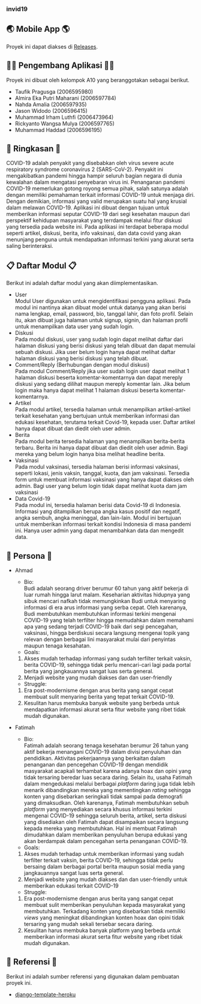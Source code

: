 ### invid19

## 🌏 Mobile App 🌎

Proyek ini dapat diakses di [Releases](https://github.com/harmonica-pacil/invid19_mobile/releases/tag/v1.0.1).

## 👨‍💻 Pengembang Aplikasi 👩‍💻

Proyek ini dibuat oleh kelompok A10 yang beranggotakan sebagai berikut.

- Taufik Pragusga (2006595980)
- Almira Eka Putri Maharani (2006597784)
- Nahda Amalia (2006597935)
- Jason Widodo (2006596415)
- Muhammad Irham Luthfi (2006473964)
- Rickyanto Wangsa Mulya (2006597765)
- Muhammad Haddad (2006596195)

## 📃 Ringkasan 📃

COVID-19 adalah penyakit yang disebabkan oleh virus severe acute respiratory syndrome coronavirus 2 (SARS-CoV-2). Penyakit ini mengakibatkan pandemi hingga hampir seluruh bagian negara di dunia kewalahan dalam mengatasi penyebaran virus ini. Penanganan pandemi COVID-19 memerlukan gotong royong semua pihak, salah satunya adalah dengan memiliki pemahaman terkait informasi COVID-19 untuk menjaga diri. Dengan demikian, informasi yang valid merupakan suatu hal yang krusial dalam melawan COVID-19. Aplikasi ini dibuat dengan tujuan untuk memberikan informasi seputar COVID-19 dari segi kesehatan maupun dari perspektif kehidupan masyarakat yang terrdampak melalui fitur diskusi yang tersedia pada website ini. Pada aplikasi ini terdapat beberapa modul seperti artikel, diskusi, berita, info vaksinasi, dan data covid yang akan menunjang penguna untuk mendapatkan informasi terkini yang akurat serta saling berinteraksi.

## 📋 Daftar Modul 📋

Berikut ini adalah daftar modul yang akan diimplementasikan.

- User <br>
  Modul User digunakan untuk mengidentifikasi pengguna aplikasi. Pada modul ini nantinya akan dibuat model untuk datanya yang akan berisi nama lengkap, email, password, bio, tanggal lahir, dan foto profil. Selain itu, akan dibuat juga halaman untuk signup, signin, dan halaman profil untuk menampilkan data user yang sudah login.
- Diskusi <br>
  Pada modul diskusi, user yang sudah login dapat melihat daftar dari halaman diskusi yang berisi diskusi yang telah dibuat dan dapat memulai sebuah diskusi. Jika user belum login hanya dapat melihat daftar halaman diskusi yang berisi diskusi yang telah dibuat.
- Comment/Reply (Berhubungan dengan modul diskusi) <br>
  Pada modul Comment/Reply jika user sudah login user dapat melihat 1 halaman diskusi beserta komentar-komentarnya dan dapat mereply diskusi yang sedang dilihat maupun mereply komentar lain. Jika belum login maka hanya dapat melihat 1 halaman diskusi beserta komentar-komentarnya.
- Artikel <br>
  Pada modul artikel, tersedia halaman untuk menampilkan artikel-artikel terkait kesehatan yang bertujuan untuk memberikan informasi dan edukasi kesehatan, terutama terkait Covid-19, kepada user. Daftar artikel hanya dapat dibuat dan diedit oleh user admin.
- Berita <br>
  Pada modul berita tersedia halaman yang menampilkan berita-berita terbaru. Berita ini hanya dapat dibuat dan diedit oleh user admin. Bagi mereka yang belum login hanya bisa melihat headline berita.
- Vaksinasi <br>
  Pada modul vaksinasi, tersedia halaman berisi informasi vaksinasi, seperti lokasi, jenis vaksin, tanggal, kuota, dan jam vaksinasi. Tersedia form untuk membuat informasi vaksinasi yang hanya dapat diakses oleh admin. Bagi user yang belum login tidak dapat melihat kuota dam jam vaksinasi
- Data Covid-19 <br>
  Pada modul ini, tersedia halaman berisi data Covid-19 di Indonesia. Informasi yang ditampilkan berupa angka kasus positif dan negatif, angka sembuh, angka meninggal, dan lain-lain. Modul ini bertujuan untuk memberikan informasi terkait kondisi Indonesia di masa pandemi ini. Hanya user admin yang dapat menambahkan data dan mengedit data.

## 👥 Persona 👥
- Ahmad <br>
  - Bio: <br> Budi adalah seorang driver berumur 60 tahun yang aktif bekerja di luar rumah hingga larut malam. Keseharian aktivitas hidupnya yang sibuk mencari nafkah tidak memungkinkan Budi untuk menyaring informasi di era arus informasi yang serba cepat. Oleh karenanya, Budi membutuhkan membutuhkan informasi terkini mengenai COVID-19 yang telah terfilter hingga memudahkan dalam memahami apa yang sedang terjadi COVID-19 baik dari segi pencegahan, vaksinasi, hingga berdiskusi secara langsung mengenai topik yang relevan dengan berbagai lini masyarakat mulai dari penyintas maupun tenaga kesahatan.
  - Goals: 
   1. Akses mudah terhadap informasi yang sudah terfilter terkait vaksin, berita COVID-19, sehingga tidak perlu mencari-cari lagi pada portal berita yang jangkauannya sangat luas serta general.
   2. Menjadi website yang mudah diakses dan dan user-friendly
  - Struggle:
   1. Era post-modernisme dengan arus berita yang sangat cepat membuat sulit menyaring berita yang tepat terkait COVID-19.
   2. Kesulitan harus membuka banyak website yang berbeda untuk mendapatkan informasi akurat serta fitur website yang ribet tidak mudah digunakan.

- Fatimah <br>
  - Bio: <br> Fatimah adalah seorang tenaga kesehatan berumur 26 tahun yang aktif bekerja menangani COVID-19 dalam divisi penyuluhan dan pendidikan. Aktivitas pekerjaannya yang berkaitan dalam penanganan dan pencegehan COVID-19 dengan mendidik masyarakat acapkali terhambat karena adanya hoax dan opini yang tidak tersaring beredar luas secara daring. Selain itu, usaha Fatimah dalam mengedukasi melalui berbagai _platform_ daring juga tidak lebih menarik dibandingkan mereka yang mementingkan _rating_ sehingga konten yang disebarkan seringkali tidak sampai pada demografi yang dimaksudkan. Oleh karenanya, Fatimah membutuhkan sebuh _platform_ yang menyediakan secara khusus informasi terkini mengenai COVID-19 sehingga seluruh berita, artikel, serta diskusi yang disediakan oleh Fatimah dapat disampaikan   secara langsung kepada mereka yang membutuhkan. Hal ini membuat Fatimah dimudahkan dalam memberikan penyuluhan berupa edukasi yang akan berdampak dalam pencegahan serta  penanganan COVID-19.
  - Goals: 
   1. Akses mudah terhadap untuk memberikan informasi yang sudah terfilter terkait vaksin, berita COVID-19, sehingga tidak perlu bersaing dalam berbagai portal berita maupun sosial media yang jangkauannya sangat luas serta general.
   2. Menjadi website yang mudah diakses dan dan user-friendly untuk memberikan edukasi terkait COVID-19
  - Struggle:
   1. Era post-modernisme dengan arus berita yang sangat cepat membuat sulit memberikan penyuluhan kepada masyarakat yang membutuhkan. Terkadang konten yang disebarkan tidak memiliki _views_ yang meningkat dibandingkan konten hoax dan opini tidak tersaring yang mudah sekali tersebar secara daring.
   2. Kesulitan harus membuka banyak platform yang berbeda untuk memberikan informasi akurat serta fitur website yang ribet tidak mudah digunakan.

## 📑 Referensi 📑

Berikut ini adalah sumber referensi yang digunakan dalam pembuatan proyek ini.

- [django-template-heroku](https://github.com/laymonage/django-template-heroku)
